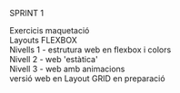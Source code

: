 SPRINT 1

Exercicis maquetació  
Layouts FLEXBOX   
Nivells 1 - estrutura web en flexbox i colors   
Nivell 2 - web 'estàtica'  
Nivell 3 - web amb animacions  
versió web en Layout GRID en preparació 


